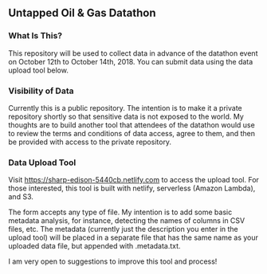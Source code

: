 ## Untapped Oil &amp; Gas Datathon ##

### What Is This? ###
This repository will be used to collect data in advance of the datathon event on October 12th to October 14th, 2018. You can submit data using the data upload tool below.

### Visibility of Data ###
Currently this is a public repository. The intention is to make it a private repository shortly so that sensitive data is not exposed to the world. My thoughts are to build another tool that attendees of the datathon would use to review the terms and conditions of data access, agree to them, and then be provided with access to the private repository.

### Data Upload Tool ###

Visit https://sharp-edison-5440cb.netlify.com to access the upload tool. For those interested, this tool is built with netlify, serverless (Amazon Lambda), and S3.

The form accepts any type of file. My intention is to add some basic metadata analysis, for instance, detecting the names of columns in CSV files, etc. The metadata (currently just the description you enter in the upload tool) will be placed in a separate file that has the same name as your uploaded data file, but appended with .metadata.txt.

I am very open to suggestions to improve this tool and process!